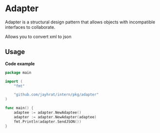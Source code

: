# Adapter

Adapter is a structural design pattern that allows objects with incompatible interfaces to collaborate.

Allows you to convert xml to json

## Usage
**Code example**
```go
package main

import (
	"fmt"

	"github.com/jayhrat/intern/pkg/adapter"
)

func main() {
	adaptee := adapter.NewAdaptee()
	adapter := adapter.NewAdapter(adaptee)
	fmt.Println(adapter.SendJSON())
}
```
